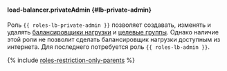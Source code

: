 #### load-balancer.privateAdmin {#lb-private-admin}

Роль `{{ roles-lb-private-admin }}` позволяет создавать, изменять и удалять [балансировщики нагрузки](../network-load-balancer/concepts/index.md) и [целевые группы](../network-load-balancer/concepts/target-resources.md). Однако наличие этой роли не позволит сделать балансировщик нагрузки доступным из интернета. Для последнего потребуется роль `{{ roles-lb-admin }}`.

{% include [roles-restriction-only-parents](iam/roles-restriction-only-parents.md) %}
